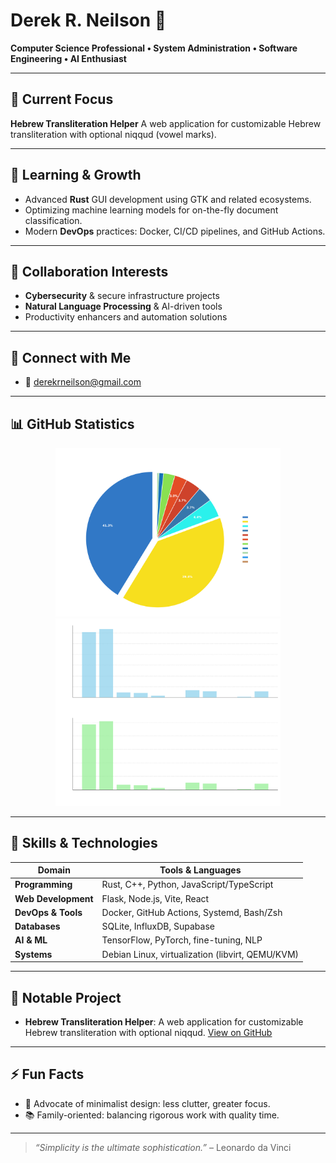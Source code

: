 # Derek R. Neilson 👋

**Computer Science Professional • System Administration • Software Engineering • AI Enthusiast**

---

## 🔭 Current Focus

**Hebrew Transliteration Helper**
A web application for customizable Hebrew transliteration with optional niqqud (vowel marks).

---

## 🌱 Learning & Growth

* Advanced **Rust** GUI development using GTK and related ecosystems.
* Optimizing machine learning models for on-the-fly document classification.
* Modern **DevOps** practices: Docker, CI/CD pipelines, and GitHub Actions.

---

## 👯 Collaboration Interests

* **Cybersecurity** & secure infrastructure projects
* **Natural Language Processing** & AI-driven tools
* Productivity enhancers and automation solutions

---

## 🤝 Connect with Me

* 📧 [derekrneilson@gmail.com](mailto:derekrneilson@gmail.com)

---

## 📊 GitHub Statistics

<div align="center">
  <img src="language_breakdown.png" alt="Language Breakdown" width="360" />
  <img src="language_bar.png" alt="Lines of Code per Language" width="360" />
</div>

---

## 💼 Skills & Technologies

| Domain              | Tools & Languages                                |
| ------------------- | ------------------------------------------------ |
| **Programming**     | Rust, C++, Python, JavaScript/TypeScript         |
| **Web Development** | Flask, Node.js, Vite, React                      |
| **DevOps & Tools**  | Docker, GitHub Actions, Systemd, Bash/Zsh        |
| **Databases**       | SQLite, InfluxDB, Supabase                       |
| **AI & ML**         | TensorFlow, PyTorch, fine-tuning, NLP            |
| **Systems**         | Debian Linux, virtualization (libvirt, QEMU/KVM) |

---

## 🚀 Notable Project

* **Hebrew Transliteration Helper**:
  A web application for customizable Hebrew transliteration with optional niqqud.
  [View on GitHub](https://github.com/derekneilson/hebrew-transliteration-helper)

---

## ⚡ Fun Facts

* 🎯 Advocate of minimalist design: less clutter, greater focus.
* 📚 Family-oriented: balancing rigorous work with quality time.

---

> *“Simplicity is the ultimate sophistication.”* – Leonardo da Vinci
